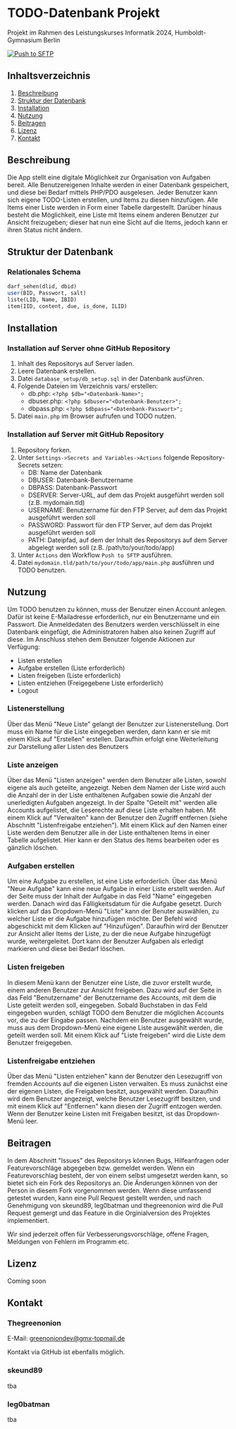 # TODO-Datenbank Projekt
Projekt im Rahmen des Leistungskurses Informatik 2024, Humboldt-Gymnasium Berlin

[![Push to SFTP](https://github.com/thegreenonion/lin-todo/actions/workflows/main.yml/badge.svg?branch=main)](https://github.com/thegreenonion/lin-todo/actions/workflows/main.yml)

## Inhaltsverzeichnis
1. [Beschreibung](#beschreibung)
2. [Struktur der Datenbank](#struktur-der-datenbank)
3. [Installation](#installation)
4. [Nutzung](#nutzung)
5. [Beitragen](#beitragen)
6. [Lizenz](#lizenz)
7. [Kontakt](#kontakt)

## Beschreibung
Die App stellt eine digitale Möglichkeit zur Organisation von Aufgaben bereit.
Alle Benutzereigenen Inhalte werden in einer Datenbank gespeichert, und diese bei Bedarf mittels PHP/PDO ausgelesen.
Jeder Benutzer kann sich eigene TODO-Listen erstellen, und Items zu diesen hinzufügen.
Alle Items einer Liste werden in Form einer Tabelle dargestellt.
Darüber hinaus besteht die Möglichkeit, eine Liste mit Items einem anderen Benutzer zur Ansicht freizugeben; dieser hat nun eine Sicht auf die Items, jedoch kann er ihren Status nicht ändern.

## Struktur der Datenbank
### Relationales Schema
```sql
darf_sehen(dlid, dbid)
user(BID, Passwort, salt)
liste(LID, Name, IBID)
item(IID, content, due, is_done, ILID)
```

## Installation
### Installation auf Server ohne GitHub Repository
1. Inhalt des Repositorys auf Server laden.
2. Leere Datenbank erstellen.
3. Datei `database_setup/db_setup.sql` in der Datenbank ausführen.
4. Folgende Dateien im Verzeichnis vars/ erstellen:
   - db.php: `<?php $db="<Datenbank-Name>";`
   - dbuser.php: `<?php $dbuser="<Datenbank-Benutzer>";`
   - dbpass.php: `<?php $dbpass="<Datenbank-Passwort>";`
5. Datei `main.php` im Browser aufrufen und TODO nutzen.
### Installation auf Server mit GitHub Repository
1. Repository forken.
2. Unter `Settings->Secrets and Variables->Actions` folgende Repository-Secrets setzen:
   - DB: Name der Datenbank
   - DBUSER: Datenbank-Benutzername
   - DBPASS: Datenbank-Passwort
   - DSERVER: Server-URL, auf dem das Projekt ausgeführt werden soll (z.B. mydomain.tld)
   - USERNAME: Benutzername für den FTP Server, auf dem das Projekt ausgeführt werden soll
   - PASSWORD: Passwort für den FTP Server, auf dem das Projekt ausgeführt werden soll
   - PATH: Dateipfad, auf dem der Inhalt des Repositorys auf dem Server abgelegt werden soll (z.B. /path/to/your/todo/app)
3. Unter `Actions` den Workflow `Push to SFTP` ausführen.
4. Datei `mydomain.tld/path/to/your/todo/app/main.php` ausführen und TODO benutzen.

## Nutzung
Um TODO benutzen zu können, muss der Benutzer einen Account anlegen. Dafür ist keine E-Mailadresse erforderlich, nur ein Benutzername und ein Passwort.
Die Anmeldedaten des Benutzers werden verschlüsselt in eine Datenbank eingefügt, die Administratoren haben also keinen Zugriff auf diese.
Im Anschluss stehen dem Benutzer folgende Aktionen zur Verfügung:
- Listen erstellen
- Aufgabe erstellen (Liste erforderlich)
- Listen freigeben (Liste erforderlich)
- Listen entziehen (Freigegebene Liste erforderlich)
- Logout

### Listenerstellung
Über das Menü "Neue Liste" gelangt der Benutzer zur Listenerstellung.
Dort muss ein Name für die Liste eingegeben werden, dann kann er sie mit einem Klick auf "Erstellen" erstellen.
Daraufhin erfolgt eine Weiterleitung zur Darstellung aller Listen des Benutzers

### Liste anzeigen
Über das Menü "Listen anzeigen" werden dem Benutzer alle Listen, sowohl eigene als auch geteilte, angezeigt.
Neben dem Namen der Liste wird auch die Anzahl der in der Liste enthaltenen Aufgaben sowie die Anzahl der unerledigten Aufgaben angezeigt.
In der Spalte "Geteilt mit" werden alle Accounts aufgelistet, die Leserechte auf diese Liste erhalten haben. Mit einem Klick auf "Verwalten" kann der Benutzer den Zugriff entfernen (siehe Abschnitt "Listenfreigabe entziehen").
Mit einem Klick auf den Namen einer Liste werden dem Benutzer alle in der Liste enthaltenen Items in einer Tabelle aufgelistet. Hier kann er den Status des Items bearbeiten oder es gänzlich löschen.

### Aufgaben erstellen
Um eine Aufgabe zu erstellen, ist eine Liste erforderlich.
Über das Menü "Neue Aufgabe" kann eine neue Aufgabe in einer Liste erstellt werden.
Auf der Seite muss der Inhalt der Aufgabe in das Feld "Name" eingegeben werden. Danach wird das Fälligkeitsdatum für die Aufgabe gesetzt.
Durch klicken auf das Dropdown-Menü "Liste" kann der Benuter auswählen, zu welcher Liste er die Aufgabe hinzufügen möchte.
Der Befehl wird abgeschickt mit dem Klicken auf "Hinzufügen".
Daraufhin wird der Benutzer zur Ansicht aller Items der Liste, zu der die neue Aufgabe hinzugefügt wurde, weitergeleitet.
Dort kann der Benutzer Aufgaben als erledigt markieren und diese bei Bedarf löschen.

### Listen freigeben
In diesem Menü kann der Benutzer eine Liste, die zuvor erstellt wurde, einem anderen Benutzer zur Ansicht freigeben.
Dazu wird auf der Seite in das Feld "Benutzername" der Benutzername des Accounts, mit dem die Liste geteilt werden soll, eingegeben.
Sobald Buchstaben in das Feld eingegeben wurden, schlägt TODO dem Benutzer die möglichen Accounts vor, die zu der Eingabe passen.
Nachdem ein Benutzer ausgewählt wurde, muss aus dem Dropdown-Menü eine eigene Liste ausgewählt werden, die geteilt werden soll.
Mit einem Klick auf "Liste freigeben" wird die Liste dem Benutzer freigegeben.

### Listenfreigabe entziehen
Über das Menü "Listen entziehen" kann der Benutzer den Lesezugriff von fremden Accounts auf die eigenen Listen verwalten.
Es muss zunächst eine der eigenen Listen, die Freigaben besitzt, ausgewählt werden.
Daraufhin wird dem Benutzer angezeigt, welche Benutzer Lesezugriff besitzen, und mit einem Klick auf "Entfernen" kann diesen der Zugriff entzogen werden.
Wenn der Benutzer keine Listen mit Freigaben besitzt, ist das Dropdown-Menü leer.

## Beitragen
In dem Abschnitt "Issues" des Repositorys können Bugs, Hilfeanfragen oder Featurevorschläge abgegeben bzw. gemeldet werden.
Wenn ein Featurevorschlag besteht, der von einem selbst umgesetzt werden kann, so bietet sich ein Fork des Repositorys an.
Die Änderungen können von der Person in diesem Fork vorgenommen werden. Wenn diese umfassend getestet wurden, kann eine Pull Request gestellt werden,
und nach Genehmigung von skeund89, leg0batman und thegreenonion wird die Pull Request gemergt und das Feature in die Orginialversion des Projektes implementiert.

Wir sind jederzeit offen für Verbesserungsvorschläge, offene Fragen, Meldungen von Fehlern im Programm etc.

## Lizenz
Coming soon

## Kontakt

### Thegreenonion
E-Mail: greenoniondev@gmx-topmail.de

Kontakt via GitHub ist ebenfalls möglich.

### skeund89
tba

### leg0batman
tba
